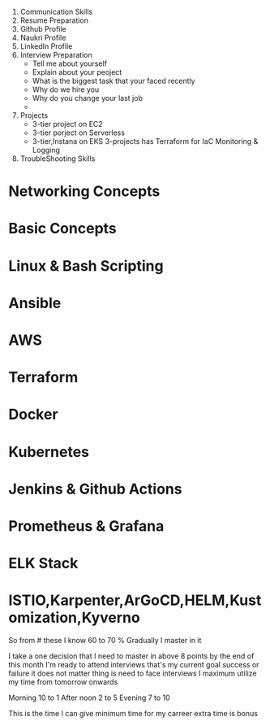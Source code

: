 1. Communication Skills
2. Resume Preparation
3. Github Profile
4. Naukri Profile
5. LinkedIn Profile
6. Interview Preparation
   - Tell me about yourself
   - Explain about your peoject
   - What is the biggest task that your faced recently
   - Why do we hire you
   - Why do you change your last job
   - 
7. Projects
   - 3-tier project on EC2
   - 3-tier porject on Serverless
   - 3-tier,Instana on EKS
     3-projects has 
     Terraform for IaC
     Monitoring & Logging
8. TroubleShooting Skills


# Networking Concepts

# Basic Concepts

# Linux & Bash Scripting

# Ansible

# AWS

# Terraform

# Docker

# Kubernetes

# Jenkins & Github Actions 

# Prometheus & Grafana

# ELK Stack

# ISTIO,Karpenter,ArGoCD,HELM,Kustomization,Kyverno


So from # these I know 60 to 70 % Gradually I master in it

I take a one decision that I need to master in above 8 points by the end of this month I'm ready to attend interviews that's my current goal success or failure it does not matter thing is need to face interviews
I maximum utilize my time from tomorrow onwards

Morning 10 to 1
After noon 2 to 5
Evening 7 to 10

This is the time I can give minimum time for my carreer extra time is bonus




